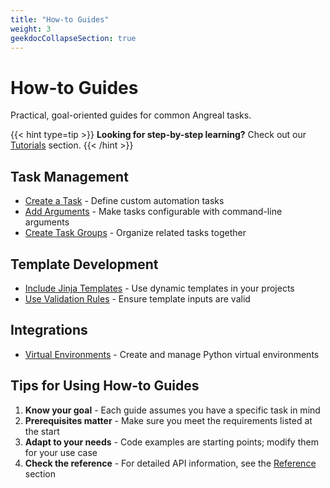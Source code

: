 ```yaml
---
title: "How-to Guides"
weight: 3
geekdocCollapseSection: true
---
```


# How-to Guides

Practical, goal-oriented guides for common Angreal tasks.

{{< hint type=tip >}}
**Looking for step-by-step learning?** Check out our [Tutorials](/angreal/tutorials) section.
{{< /hint >}}

## Task Management

- [Create a Task](/angreal/how-to-guides/create-a-task) - Define custom automation tasks
- [Add Arguments](/angreal/how-to-guides/add-arguments) - Make tasks configurable with command-line arguments
- [Create Task Groups](/angreal/how-to-guides/create-task-group) - Organize related tasks together

## Template Development

- [Include Jinja Templates](/angreal/how-to-guides/include-jinja-templates) - Use dynamic templates in your projects
- [Use Validation Rules](/angreal/how-to-guides/use-validation-rules) - Ensure template inputs are valid

## Integrations

- [Virtual Environments](/angreal/how-to-guides/work-with-virtual-environments) - Create and manage Python virtual environments

## Tips for Using How-to Guides

1. **Know your goal** - Each guide assumes you have a specific task in mind
2. **Prerequisites matter** - Make sure you meet the requirements listed at the start
3. **Adapt to your needs** - Code examples are starting points; modify them for your use case
4. **Check the reference** - For detailed API information, see the [Reference](/angreal/reference) section
